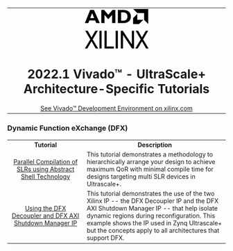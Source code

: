 <table width="100%">
 <tr width="100%">
    <td align="center"><img src="https://github.com/Xilinx/Image-Collateral/blob/main/xilinx-logo.png?raw=true" width="30%"/><h1>2022.1 Vivado™ - UltraScale+ Architecture-Specific Tutorials</h1>
    <a href="https://www.xilinx.com/products/design-tools/vivado.html">See Vivado™ Development Environment on xilinx.com</a>
    </td>
 </tr>
</table>


### Dynamic Function eXchange (DFX)

 <table style="width:100%">
 <tr>
 <td width="35%" align="center"><b>Tutorial</b>
 <td width="65%" align="center"><b>Description</b>
 </tr>
 <tr>
 <td align="center"><a href="./Abstract_Shell_Per_SLR_Compilation/"> Parallel Compilation of SLRs using Abstract Shell Technology </a></td>
 <td>This tutorial demonstrates a methodology to hierarchically arrange your design to achieve maximum QoR with minimal 
   compile time for designs targeting multi SLR devices in Ultrascale+.</td>
 </tr>
 <td align="center"><a href="./DFX_Decoupler/"> Using the DFX Decoupler and DFX AXI Shutdown Manager IP </a></td>
 <td>This tutorial demonstrates the use of the two Xilinx IP -- the DFX Decoupler IP and the DFX AXI Shutdown Manager IP -- that
   help isolate dynamic regions during reconfiguration.  This example shows the IP used in Zynq Ultrascale+ but the concepts
   apply to all architectures that support DFX.</td>
 </tr>
 </table>
